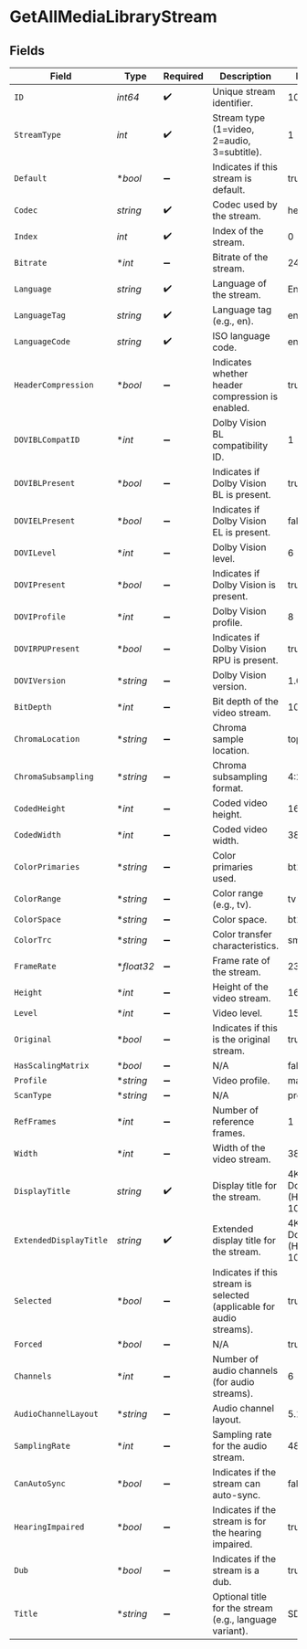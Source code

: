 # GetAllMediaLibraryStream


## Fields

| Field                                                                | Type                                                                 | Required                                                             | Description                                                          | Example                                                              |
| -------------------------------------------------------------------- | -------------------------------------------------------------------- | -------------------------------------------------------------------- | -------------------------------------------------------------------- | -------------------------------------------------------------------- |
| `ID`                                                                 | *int64*                                                              | :heavy_check_mark:                                                   | Unique stream identifier.                                            | 1002625                                                              |
| `StreamType`                                                         | *int*                                                                | :heavy_check_mark:                                                   | Stream type (1=video, 2=audio, 3=subtitle).                          | 1                                                                    |
| `Default`                                                            | **bool*                                                              | :heavy_minus_sign:                                                   | Indicates if this stream is default.                                 | true                                                                 |
| `Codec`                                                              | *string*                                                             | :heavy_check_mark:                                                   | Codec used by the stream.                                            | hevc                                                                 |
| `Index`                                                              | *int*                                                                | :heavy_check_mark:                                                   | Index of the stream.                                                 | 0                                                                    |
| `Bitrate`                                                            | **int*                                                               | :heavy_minus_sign:                                                   | Bitrate of the stream.                                               | 24743                                                                |
| `Language`                                                           | *string*                                                             | :heavy_check_mark:                                                   | Language of the stream.                                              | English                                                              |
| `LanguageTag`                                                        | *string*                                                             | :heavy_check_mark:                                                   | Language tag (e.g., en).                                             | en                                                                   |
| `LanguageCode`                                                       | *string*                                                             | :heavy_check_mark:                                                   | ISO language code.                                                   | eng                                                                  |
| `HeaderCompression`                                                  | **bool*                                                              | :heavy_minus_sign:                                                   | Indicates whether header compression is enabled.                     | true                                                                 |
| `DOVIBLCompatID`                                                     | **int*                                                               | :heavy_minus_sign:                                                   | Dolby Vision BL compatibility ID.                                    | 1                                                                    |
| `DOVIBLPresent`                                                      | **bool*                                                              | :heavy_minus_sign:                                                   | Indicates if Dolby Vision BL is present.                             | true                                                                 |
| `DOVIELPresent`                                                      | **bool*                                                              | :heavy_minus_sign:                                                   | Indicates if Dolby Vision EL is present.                             | false                                                                |
| `DOVILevel`                                                          | **int*                                                               | :heavy_minus_sign:                                                   | Dolby Vision level.                                                  | 6                                                                    |
| `DOVIPresent`                                                        | **bool*                                                              | :heavy_minus_sign:                                                   | Indicates if Dolby Vision is present.                                | true                                                                 |
| `DOVIProfile`                                                        | **int*                                                               | :heavy_minus_sign:                                                   | Dolby Vision profile.                                                | 8                                                                    |
| `DOVIRPUPresent`                                                     | **bool*                                                              | :heavy_minus_sign:                                                   | Indicates if Dolby Vision RPU is present.                            | true                                                                 |
| `DOVIVersion`                                                        | **string*                                                            | :heavy_minus_sign:                                                   | Dolby Vision version.                                                | 1.0                                                                  |
| `BitDepth`                                                           | **int*                                                               | :heavy_minus_sign:                                                   | Bit depth of the video stream.                                       | 10                                                                   |
| `ChromaLocation`                                                     | **string*                                                            | :heavy_minus_sign:                                                   | Chroma sample location.                                              | topleft                                                              |
| `ChromaSubsampling`                                                  | **string*                                                            | :heavy_minus_sign:                                                   | Chroma subsampling format.                                           | 4:2:0                                                                |
| `CodedHeight`                                                        | **int*                                                               | :heavy_minus_sign:                                                   | Coded video height.                                                  | 1608                                                                 |
| `CodedWidth`                                                         | **int*                                                               | :heavy_minus_sign:                                                   | Coded video width.                                                   | 3840                                                                 |
| `ColorPrimaries`                                                     | **string*                                                            | :heavy_minus_sign:                                                   | Color primaries used.                                                | bt2020                                                               |
| `ColorRange`                                                         | **string*                                                            | :heavy_minus_sign:                                                   | Color range (e.g., tv).                                              | tv                                                                   |
| `ColorSpace`                                                         | **string*                                                            | :heavy_minus_sign:                                                   | Color space.                                                         | bt2020nc                                                             |
| `ColorTrc`                                                           | **string*                                                            | :heavy_minus_sign:                                                   | Color transfer characteristics.                                      | smpte2084                                                            |
| `FrameRate`                                                          | **float32*                                                           | :heavy_minus_sign:                                                   | Frame rate of the stream.                                            | 23.976                                                               |
| `Height`                                                             | **int*                                                               | :heavy_minus_sign:                                                   | Height of the video stream.                                          | 1602                                                                 |
| `Level`                                                              | **int*                                                               | :heavy_minus_sign:                                                   | Video level.                                                         | 150                                                                  |
| `Original`                                                           | **bool*                                                              | :heavy_minus_sign:                                                   | Indicates if this is the original stream.                            | true                                                                 |
| `HasScalingMatrix`                                                   | **bool*                                                              | :heavy_minus_sign:                                                   | N/A                                                                  | false                                                                |
| `Profile`                                                            | **string*                                                            | :heavy_minus_sign:                                                   | Video profile.                                                       | main 10                                                              |
| `ScanType`                                                           | **string*                                                            | :heavy_minus_sign:                                                   | N/A                                                                  | progressive                                                          |
| `RefFrames`                                                          | **int*                                                               | :heavy_minus_sign:                                                   | Number of reference frames.                                          | 1                                                                    |
| `Width`                                                              | **int*                                                               | :heavy_minus_sign:                                                   | Width of the video stream.                                           | 3840                                                                 |
| `DisplayTitle`                                                       | *string*                                                             | :heavy_check_mark:                                                   | Display title for the stream.                                        | 4K DoVi/HDR10 (HEVC Main 10)                                         |
| `ExtendedDisplayTitle`                                               | *string*                                                             | :heavy_check_mark:                                                   | Extended display title for the stream.                               | 4K DoVi/HDR10 (HEVC Main 10)                                         |
| `Selected`                                                           | **bool*                                                              | :heavy_minus_sign:                                                   | Indicates if this stream is selected (applicable for audio streams). | true                                                                 |
| `Forced`                                                             | **bool*                                                              | :heavy_minus_sign:                                                   | N/A                                                                  | true                                                                 |
| `Channels`                                                           | **int*                                                               | :heavy_minus_sign:                                                   | Number of audio channels (for audio streams).                        | 6                                                                    |
| `AudioChannelLayout`                                                 | **string*                                                            | :heavy_minus_sign:                                                   | Audio channel layout.                                                | 5.1(side)                                                            |
| `SamplingRate`                                                       | **int*                                                               | :heavy_minus_sign:                                                   | Sampling rate for the audio stream.                                  | 48000                                                                |
| `CanAutoSync`                                                        | **bool*                                                              | :heavy_minus_sign:                                                   | Indicates if the stream can auto-sync.                               | false                                                                |
| `HearingImpaired`                                                    | **bool*                                                              | :heavy_minus_sign:                                                   | Indicates if the stream is for the hearing impaired.                 | true                                                                 |
| `Dub`                                                                | **bool*                                                              | :heavy_minus_sign:                                                   | Indicates if the stream is a dub.                                    | true                                                                 |
| `Title`                                                              | **string*                                                            | :heavy_minus_sign:                                                   | Optional title for the stream (e.g., language variant).              | SDH                                                                  |
